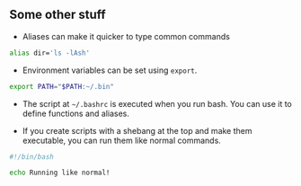 ## Some other stuff

- Aliases can make it quicker to type common commands

```bash
alias dir='ls -lAsh'
```

- Environment variables can be set using `export`.

```bash
export PATH="$PATH:~/.bin"
```

- The script at `~/.bashrc` is executed when you run bash. You can use it to define functions and aliases.

- If you create scripts with a shebang at the top and make them executable, you can run them like normal commands.

```bash
#!/bin/bash

echo Running like normal!
```